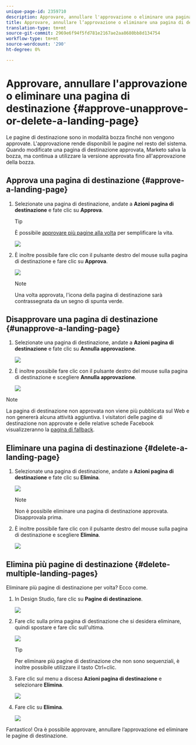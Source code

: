 ```yaml
---
unique-page-id: 2359710
description: Approvare, annullare l'approvazione o eliminare una pagina di destinazione - Documenti Marketo - Documentazione del prodotto
title: Approvare, annullare l’approvazione o eliminare una pagina di destinazione
translation-type: tm+mt
source-git-commit: 2969e6f94f5fd781e2167ae2aa8680bb8d134754
workflow-type: tm+mt
source-wordcount: '290'
ht-degree: 0%

---
```



# Approvare, annullare l&#39;approvazione o eliminare una pagina di destinazione {#approve-unapprove-or-delete-a-landing-page}

Le pagine di destinazione sono in modalità bozza finché non vengono approvate. L&#39;approvazione rende disponibili le pagine nel resto del sistema. Quando modificate una pagina di destinazione approvata, Marketo salva la bozza, ma continua a utilizzare la versione approvata fino all&#39;approvazione della bozza.

## Approva una pagina di destinazione {#approve-a-landing-page}

1. Selezionate una pagina di destinazione, andate a **Azioni pagina di destinazione** e fate clic su **Approva**.

   >[!TIP]
   >
   >È possibile [approvare più pagine alla volta](/help/marketo/product-docs/demand-generation/landing-pages/landing-page-actions/approve-multiple-landing-pages-at-once.md) per semplificare la vita.

   ![](assets/image2014-9-16-15-3a28-3a22.png)

1. È inoltre possibile fare clic con il pulsante destro del mouse sulla pagina di destinazione e fare clic su **Approva**.

   ![](assets/image2014-9-16-15-3a30-3a4.png)

   >[!NOTE]
   >
   >Una volta approvata, l&#39;icona della pagina di destinazione sarà contrassegnata da un segno di spunta verde.

## Disapprovare una pagina di destinazione {#unapprove-a-landing-page}

1. Selezionate una pagina di destinazione, andate a **Azioni pagina di destinazione** e fate clic su **Annulla approvazione**.

   ![](assets/image2014-9-16-15-3a31-3a8.png)

1. È inoltre possibile fare clic con il pulsante destro del mouse sulla pagina di destinazione e scegliere **Annulla approvazione**.

   ![](assets/image2014-9-16-15-3a31-3a34.png)

>[!NOTE]
>
>La pagina di destinazione non approvata non viene più pubblicata sul Web e non genererà alcuna attività aggiuntiva. I visitatori delle pagine di destinazione non approvate e delle relative schede Facebook visualizzeranno la [pagina di fallback](/help/marketo/product-docs/administration/settings/set-a-fallback-page.md).

## Eliminare una pagina di destinazione {#delete-a-landing-page}

1. Selezionate una pagina di destinazione, andate a **Azioni pagina di destinazione** e fate clic su **Elimina**.

   ![](assets/image2014-9-16-15-3a49-3a59.png)

   >[!NOTE]
   >
   >Non è possibile eliminare una pagina di destinazione approvata. Disapprovala prima.

1. È inoltre possibile fare clic con il pulsante destro del mouse sulla pagina di destinazione e scegliere **Elimina**.

   ![](assets/image2014-9-16-15-3a50-3a40.png)

## Elimina più pagine di destinazione {#delete-multiple-landing-pages}

Eliminare più pagine di destinazione per volta? Ecco come.

1. In Design Studio, fare clic su **Pagine di destinazione**.

   ![](assets/one.png)

1. Fare clic sulla prima pagina di destinazione che si desidera eliminare, quindi spostare e fare clic sull&#39;ultima.

   ![](assets/two.png)

   >[!TIP]
   >
   >Per eliminare più pagine di destinazione che non sono sequenziali, è inoltre possibile utilizzare il tasto Ctrl+clic.

1. Fare clic sul menu a discesa **Azioni pagina di destinazione** e selezionare **Elimina**.

   ![](assets/three.png)

1. Fare clic su **Elimina**.

   ![](assets/four.png)

Fantastico! Ora è possibile approvare, annullare l’approvazione ed eliminare le pagine di destinazione.
